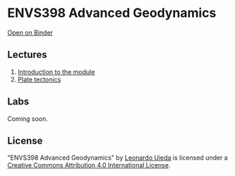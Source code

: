 # ENVS398 Advanced Geodynamics

[Open on Binder](https://mybinder.org/v2/gh/leouieda/envs398-env/master?urlpath=git-pull?repo=https://github.com/leouieda/envs398)

## Lectures

1. [Introduction to the module](https://www.leouieda.com/envs398/slides/0-introduction/)
2. [Plate tectonics](https://www.leouieda.com/envs398/slides/1-plate-tectonics/)

## Labs

Coming soon.


## License

"ENVS398 Advanced Geodynamics"
by <a href="https://www.leouieda.com">Leonardo Uieda</a> is licensed under a
<a href="https://creativecommons.org/licenses/by/4.0/">Creative Commons
Attribution 4.0 International License</a>.
</p>
